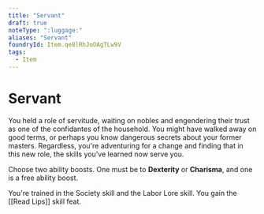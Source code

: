 ```yaml
---
title: "Servant"
draft: true
noteType: ":luggage:"
aliases: "Servant"
foundryId: Item.qe8lRhJoOAgTLw9V
tags:
  - Item
---
```


# Servant

You held a role of servitude, waiting on nobles and engendering their trust as one of the confidantes of the household. You might have walked away on good terms, or perhaps you know dangerous secrets about your former masters. Regardless, you're adventuring for a change and finding that in this new role, the skills you've learned now serve you.

Choose two ability boosts. One must be to **Dexterity** or **Charisma**, and one is a free ability boost.

You're trained in the Society skill and the Labor Lore skill. You gain the [[Read Lips]] skill feat.
